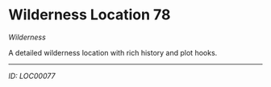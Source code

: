 # Wilderness Location 78

*Wilderness*

A detailed wilderness location with rich history and plot hooks.

---
*ID: LOC00077*